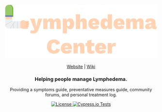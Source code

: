 <p align="center">
  <img src=".github/docs/lymphedema-center.png"/>
</p>
<p align="center">
  <a href="https://lymphedema-center.com">Website</a> |
  <a href="https://github.com/Lymphedema-Center/website/wiki">Wiki</a>
</p>

<h3 align="center">
  Helping people manage Lymphedema.
</h3>

<p align="center">
  Providing a symptoms guide, preventative measures guide, community forums, and personal treatment log.
</p>

<p align="center">
  <a href="https://github.com/Lymphedema-Center/website/blob/master/LICENSE">
    <img src="https://img.shields.io/badge/license-MIT-green.svg" alt="License" />
  </a>
  <a href="https://cypress.io">
    <img src="https://img.shields.io/badge/cypress.io-tests-green.svg?style=flat-square" alt="Cypress.io Tests" />
  </a>
</p>
